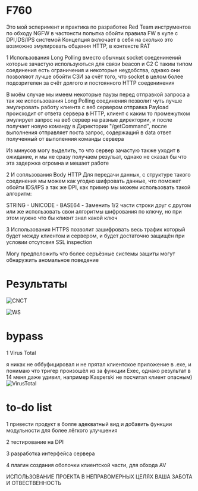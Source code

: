 # F760
  Это мой эсперимент и практика по разработке Red Team инструментов по обходу NGFW в частонсти попытка обойти правила FW в купе с DPI,IDS/IPS системой
Концепция включает в себя на сколько это возможно эмулировать общения HTTP, в контексте RAT

1 Использования Long Polling вместо обычных socket соеденинений которые зачастую используються для связи beacon и C2
  С таким типом соединения есть ограничения и некоторые неудобства, однако они позволяют лучше обойти СЗИ за счёт того, что socket в целом более подозрителен за счёт долгого и постоянного HTTP соеденинения

  В моём случае мы имеем некоторые паузы перед отправкой запроса а так же использования Long Polling соединения позволит чуть лучше эмулировать работу клиента с веб сервером
  отправка Payload происходит от ответа сервера в HTTP, клиент с каким то промежутком эмулирует запрос на веб сервер на разные директории, и после получает новую команду в Директории "/getCommand", после выполнения отправляет поста запрос,
  содержащий в data ответ полученный от выполенния команды сервера

  Из минусов могу выделить, то что сервер зачастую также уходит в ожидание, и мы не сразу получаем резульат, однако не сказал бы что эта задержка огромна и мешает работе

2 И сопльзования Body HTTP Для передачи данных, с структуре такого соединения мы можем как угодно шифровать данные, что поможет обойти IDS/IPS а так же DPI, как пример мы можем использовать такой алгоритм:
  
  STRING - UNICODE - BASE64 - Заменить 1/2 части строки друг с другом или же использовать свои алгоритмы шифрования по ключу, но при этом нужно что бы клиент знал какой ключ

3 Использования HTTPS позволит зашифровать весь трафик который будет между клиентом и сервером, и будет достаточно защищён при условии отсутсвия SSL inspection

Могу предположить что более серъёзные системы защиты могут обнаружить аномальное поведение

# Результаты
![CNCT](https://github.com/user-attachments/assets/40220cab-ed11-47ce-9d25-117cea9fa677)

![WS](https://github.com/user-attachments/assets/b2d5b099-db2a-4363-8d50-d914ae633586)

# bypass

1 Virus Total

я никак не оббуфицировал и не прятал клиентское приложение в .exe, и понимаю что тригер произошёл из за функции Exec, однако результат в 14 меня даже удивил, например Kasperski не посчитал клиент опасным)
![VirusTotal](https://github.com/user-attachments/assets/9d4fe477-6fbd-4ea6-98a5-40d3f16a34ca)

# to-do list
1 привести продукт в болле адекватный вид и добавить функции модульности для более лёгкого улучшения

2 тестирование на DPI

3 разработка интерфейса сервера

4 плагин создания оболочки клиентской части, для обхода AV

ИСПОЛЬЗОВАНИЕ ПРОЕКТА В НЕПРАВОМЕРНЫХ ЦЕЛЯХ ВАША ЗАБОТА И ОТВЕСТВЕННОСТЬ
